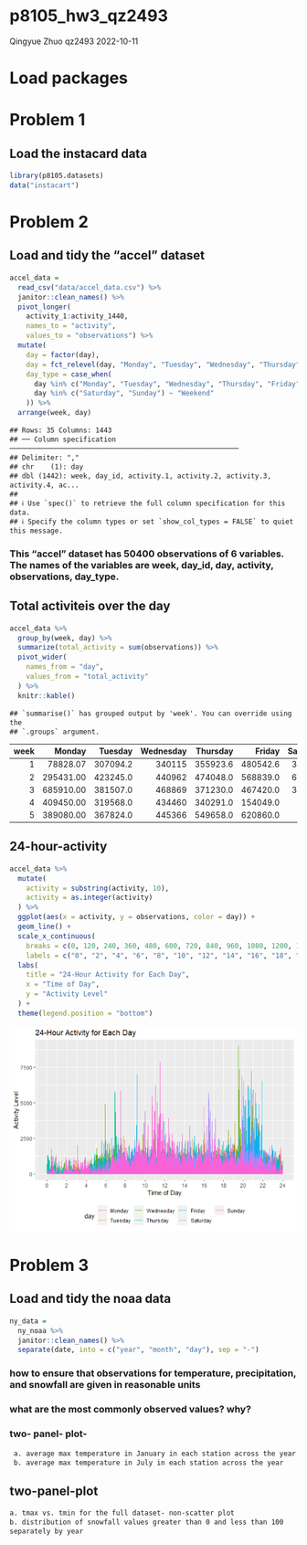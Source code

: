 p8105_hw3_qz2493
================
Qingyue Zhuo qz2493
2022-10-11

# Load packages

# Problem 1

## Load the instacard data

``` r
library(p8105.datasets)
data("instacart")
```

# Problem 2

## Load and tidy the “accel” dataset

``` r
accel_data = 
  read_csv("data/accel_data.csv") %>%
  janitor::clean_names() %>%
  pivot_longer(
    activity_1:activity_1440,
    names_to = "activity",
    values_to = "observations") %>%
  mutate(
    day = factor(day),
    day = fct_relevel(day, "Monday", "Tuesday", "Wednesday", "Thursday", "Friday","Saturday", "Sunday"),
    day_type = case_when(
      day %in% c("Monday", "Tuesday", "Wednesday", "Thursday", "Friday") ~ "Weekday",
      day %in% c("Saturday", "Sunday") ~ "Weekend"
    )) %>%
  arrange(week, day)
```

    ## Rows: 35 Columns: 1443
    ## ── Column specification ────────────────────────────────────────────────────────
    ## Delimiter: ","
    ## chr    (1): day
    ## dbl (1442): week, day_id, activity.1, activity.2, activity.3, activity.4, ac...
    ## 
    ## ℹ Use `spec()` to retrieve the full column specification for this data.
    ## ℹ Specify the column types or set `show_col_types = FALSE` to quiet this message.

### This “accel” dataset has 50400 observations of 6 variables. The names of the variables are week, day_id, day, activity, observations, day_type.

## Total activiteis over the day

``` r
accel_data %>%
  group_by(week, day) %>%
  summarize(total_activity = sum(observations)) %>%
  pivot_wider(
    names_from = "day",
    values_from = "total_activity"
  ) %>%
  knitr::kable()
```

    ## `summarise()` has grouped output by 'week'. You can override using the
    ## `.groups` argument.

| week |    Monday |  Tuesday | Wednesday | Thursday |   Friday | Saturday | Sunday |
|-----:|----------:|---------:|----------:|---------:|---------:|---------:|-------:|
|    1 |  78828.07 | 307094.2 |    340115 | 355923.6 | 480542.6 |   376254 | 631105 |
|    2 | 295431.00 | 423245.0 |    440962 | 474048.0 | 568839.0 |   607175 | 422018 |
|    3 | 685910.00 | 381507.0 |    468869 | 371230.0 | 467420.0 |   382928 | 467052 |
|    4 | 409450.00 | 319568.0 |    434460 | 340291.0 | 154049.0 |     1440 | 260617 |
|    5 | 389080.00 | 367824.0 |    445366 | 549658.0 | 620860.0 |     1440 | 138421 |

## 24-hour-activity

``` r
accel_data %>%
  mutate(
    activity = substring(activity, 10),
    activity = as.integer(activity)
  ) %>%
  ggplot(aes(x = activity, y = observations, color = day)) +
  geom_line() +
  scale_x_continuous(
    breaks = c(0, 120, 240, 360, 480, 600, 720, 840, 960, 1080, 1200, 1320, 1440),
    labels = c("0", "2", "4", "6", "8", "10", "12", "14", "16", "18", "20", "22", "24")) +
  labs(
    title = "24-Hour Activity for Each Day",
    x = "Time of Day",
    y = "Activity Level"
  ) +
  theme(legend.position = "bottom")
```

![](hw3_rmd_files/figure-gfm/unnamed-chunk-4-1.png)<!-- -->

# Problem 3

## Load and tidy the noaa data

``` r
ny_data = 
  ny_noaa %>%
  janitor::clean_names() %>%
  separate(date, into = c("year", "month", "day"), sep = "-")
```

### how to ensure that observations for temperature, precipitation, and snowfall are given in reasonable units

### what are the most commonly observed values? why?

### two- panel- plot-

     a. average max temperature in January in each station across the year
     b. average max temperature in July in each station across the year

## two-panel-plot

    a. tmax vs. tmin for the full dataset- non-scatter plot
    b. distribution of snowfall values greater than 0 and less than 100 separately by year
